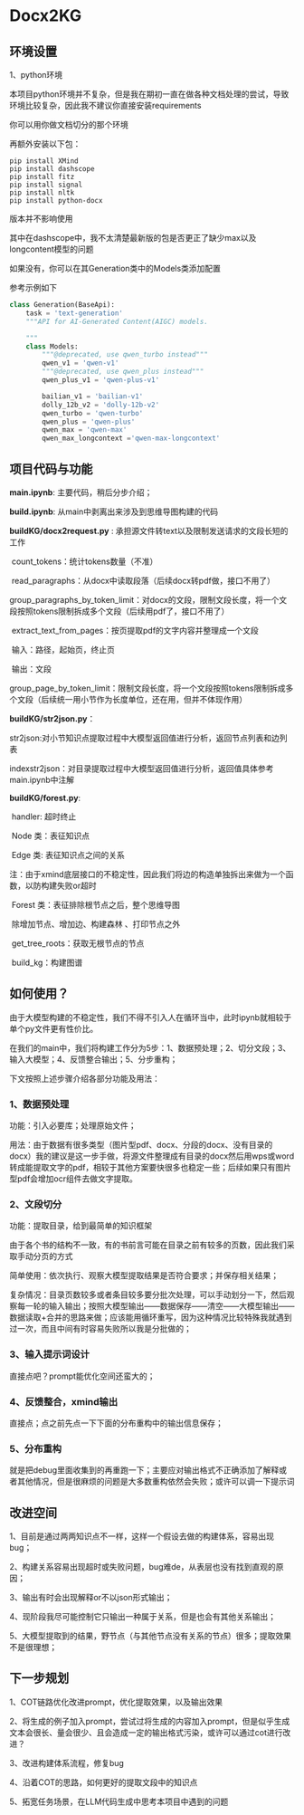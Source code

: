 # Docx2KG

## 环境设置

1、python环境

本项目python环境并不复杂，但是我在期初一直在做各种文档处理的尝试，导致环境比较复杂，因此我不建议你直接安装requirements

你可以用你做文档切分的那个环境

再额外安装以下包：

```shell
pip install XMind
pip install dashscope
pip install fitz
pip install signal
pip install nltk
pip install python-docx
```

版本并不影响使用

其中在dashscope中，我不太清楚最新版的包是否更正了缺少max以及longcontent模型的问题

如果没有，你可以在其Generation类中的Models类添加配置

参考示例如下

```python
class Generation(BaseApi):
    task = 'text-generation'
    """API for AI-Generated Content(AIGC) models.

    """
    class Models:
        """@deprecated, use qwen_turbo instead"""
        qwen_v1 = 'qwen-v1'
        """@deprecated, use qwen_plus instead"""
        qwen_plus_v1 = 'qwen-plus-v1'

        bailian_v1 = 'bailian-v1'
        dolly_12b_v2 = 'dolly-12b-v2'
        qwen_turbo = 'qwen-turbo'
        qwen_plus = 'qwen-plus'
        qwen_max = 'qwen-max'
        qwen_max_longcontext ='qwen-max-longcontext'
```

## 项目代码与功能

**main.ipynb**: 主要代码，稍后分步介绍；

**build.ipynb**: 从main中剥离出来涉及到思维导图构建的代码

**buildKG/docx2request.py** : 承担源文件转text以及限制发送请求的文段长短的工作

​	count_tokens：统计tokens数量（不准）

​	read_paragraphs：从docx中读取段落（后续docx转pdf做，接口不用了）

​	group_paragraphs_by_token_limit：对docx的文段，限制文段长度，将一个文段按照tokens限制拆成多个文段（后续用pdf了，接口不用了）

​	extract_text_from_pages：按页提取pdf的文字内容并整理成一个文段

​		输入：路径，起始页，终止页

​		输出：文段

​	group_page_by_token_limit：限制文段长度，将一个文段按照tokens限制拆成多个文段（后续统一用小节作为长度单位，还在用，但并不体现作用）

**buildKG/str2json.py**：

​	str2json:对小节知识点提取过程中大模型返回值进行分析，返回节点列表和边列表

​	indexstr2json：对目录提取过程中大模型返回值进行分析，返回值具体参考main.ipynb中注解

**buildKG/forest.py**:

​	handler: 超时终止

​	Node 类：表征知识点

​	Edge 类: 表征知识点之间的关系

​		注：由于xmind底层接口的不稳定性，因此我们将边的构造单独拆出来做为一个函数，以防构建失败or超时

​	Forest 类：表征排除根节点之后，整个思维导图

​		除增加节点、增加边、构建森林 、打印节点之外

​		get_tree_roots：获取无根节点的节点

​		build_kg：构建图谱

## 如何使用？

由于大模型构建的不稳定性，我们不得不引入人在循环当中，此时ipynb就相较于单个py文件更有性价比。

在我们的main中，我们将构建工作分为5步：1、数据预处理；2、切分文段；3、输入大模型；4、反馈整合输出；5、分步重构；

下文按照上述步骤介绍各部分功能及用法：

### 1、数据预处理

功能：引入必要库；处理原始文件；

用法：由于数据有很多类型（图片型pdf、docx、分段的docx、没有目录的docx）我的建议是这一步手做，将源文件整理成有目录的docx然后用wps或word转成能提取文字的pdf，相较于其他方案要快很多也稳定一些；后续如果只有图片型pdf会增加ocr组件去做文字提取。

### 2、文段切分

功能：提取目录，给到最简单的知识框架

由于各个书的结构不一致，有的书前言可能在目录之前有较多的页数，因此我们采取手动分页的方式

简单使用：依次执行、观察大模型提取结果是否符合要求；并保存相关结果；

复杂情况：目录页数较多或者条目较多要分批次处理，可以手动划分一下，然后观察每一轮的输入输出；按照大模型输出——数据保存——清空——大模型输出——数据读取+合并的思路来做；应该能用循环重写，因为这种情况比较特殊我就遇到过一次，而且中间有时容易失败所以我是分批做的；

### 3、输入提示词设计

直接点吧？prompt能优化空间还蛮大的；

### 4、反馈整合，xmind输出

直接点；点之前先点一下下面的分布重构中的输出信息保存；

### 5、分布重构

就是把debug里面收集到的再重跑一下；主要应对输出格式不正确添加了解释或者其他情况，但是很麻烦的问题是大多数重构依然会失败；或许可以调一下提示词

## 改进空间

1、目前是通过两两知识点不一样，这样一个假设去做的构建体系，容易出现bug；

2、构建关系容易出现超时或失败问题，bug难de，从表层也没有找到直观的原因；

3、输出有时会出现解释or不以json形式输出；

4、现阶段我尽可能控制它只输出一种属于关系，但是也会有其他关系输出；

5、大模型提取到的结果，野节点（与其他节点没有关系的节点）很多；提取效果不是很理想；

## 下一步规划

1、COT链路优化改进prompt，优化提取效果，以及输出效果

2、将生成的例子加入prompt，尝试过将生成的内容加入prompt，但是似乎生成文本会很长、量会很少、且会造成一定的输出格式污染，或许可以通过cot进行改进？

3、改进构建体系流程，修复bug

4、沿着COT的思路，如何更好的提取文段中的知识点

5、拓宽任务场景，在LLM代码生成中思考本项目中遇到的问题

